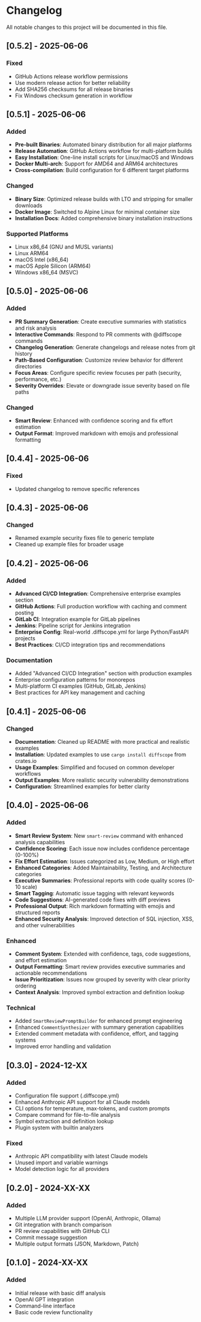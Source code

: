 # Changelog

All notable changes to this project will be documented in this file.

## [0.5.2] - 2025-06-06

### Fixed
- GitHub Actions release workflow permissions
- Use modern release action for better reliability
- Add SHA256 checksums for all release binaries
- Fix Windows checksum generation in workflow

## [0.5.1] - 2025-06-06

### Added
- **Pre-built Binaries**: Automated binary distribution for all major platforms
- **Release Automation**: GitHub Actions workflow for multi-platform builds
- **Easy Installation**: One-line install scripts for Linux/macOS and Windows
- **Docker Multi-arch**: Support for AMD64 and ARM64 architectures
- **Cross-compilation**: Build configuration for 6 different target platforms

### Changed
- **Binary Size**: Optimized release builds with LTO and stripping for smaller downloads
- **Docker Image**: Switched to Alpine Linux for minimal container size
- **Installation Docs**: Added comprehensive binary installation instructions

### Supported Platforms
- Linux x86_64 (GNU and MUSL variants)
- Linux ARM64
- macOS Intel (x86_64)
- macOS Apple Silicon (ARM64)
- Windows x86_64 (MSVC)

## [0.5.0] - 2025-06-06

### Added
- **PR Summary Generation**: Create executive summaries with statistics and risk analysis
- **Interactive Commands**: Respond to PR comments with @diffscope commands
- **Changelog Generation**: Generate changelogs and release notes from git history
- **Path-Based Configuration**: Customize review behavior for different directories
- **Focus Areas**: Configure specific review focuses per path (security, performance, etc.)
- **Severity Overrides**: Elevate or downgrade issue severity based on file paths

### Changed
- **Smart Review**: Enhanced with confidence scoring and fix effort estimation
- **Output Format**: Improved markdown with emojis and professional formatting

## [0.4.4] - 2025-06-06

### Fixed
- Updated changelog to remove specific references

## [0.4.3] - 2025-06-06

### Changed
- Renamed example security fixes file to generic template
- Cleaned up example files for broader usage

## [0.4.2] - 2025-06-06

### Added
- **Advanced CI/CD Integration**: Comprehensive enterprise examples section
- **GitHub Actions**: Full production workflow with caching and comment posting
- **GitLab CI**: Integration example for GitLab pipelines
- **Jenkins**: Pipeline script for Jenkins integration
- **Enterprise Config**: Real-world .diffscope.yml for large Python/FastAPI projects
- **Best Practices**: CI/CD integration tips and recommendations

### Documentation
- Added "Advanced CI/CD Integration" section with production examples
- Enterprise configuration patterns for monorepos
- Multi-platform CI examples (GitHub, GitLab, Jenkins)
- Best practices for API key management and caching

## [0.4.1] - 2025-06-06

### Changed
- **Documentation**: Cleaned up README with more practical and realistic examples
- **Installation**: Updated examples to use `cargo install diffscope` from crates.io
- **Usage Examples**: Simplified and focused on common developer workflows
- **Output Examples**: More realistic security vulnerability demonstrations
- **Configuration**: Streamlined examples for better clarity

## [0.4.0] - 2025-06-06

### Added
- **Smart Review System**: New `smart-review` command with enhanced analysis capabilities
- **Confidence Scoring**: Each issue now includes confidence percentage (0-100%)
- **Fix Effort Estimation**: Issues categorized as Low, Medium, or High effort
- **Enhanced Categories**: Added Maintainability, Testing, and Architecture categories
- **Executive Summaries**: Professional reports with code quality scores (0-10 scale)
- **Smart Tagging**: Automatic issue tagging with relevant keywords
- **Code Suggestions**: AI-generated code fixes with diff previews
- **Professional Output**: Rich markdown formatting with emojis and structured reports
- **Enhanced Security Analysis**: Improved detection of SQL injection, XSS, and other vulnerabilities

### Enhanced
- **Comment System**: Extended with confidence, tags, code suggestions, and effort estimation
- **Output Formatting**: Smart review provides executive summaries and actionable recommendations
- **Issue Prioritization**: Issues now grouped by severity with clear priority ordering
- **Context Analysis**: Improved symbol extraction and definition lookup

### Technical
- Added `SmartReviewPromptBuilder` for enhanced prompt engineering
- Enhanced `CommentSynthesizer` with summary generation capabilities
- Extended comment metadata with confidence, effort, and tagging systems
- Improved error handling and validation

## [0.3.0] - 2024-12-XX

### Added
- Configuration file support (.diffscope.yml)
- Enhanced Anthropic API support for all Claude models
- CLI options for temperature, max-tokens, and custom prompts
- Compare command for file-to-file analysis
- Symbol extraction and definition lookup
- Plugin system with builtin analyzers

### Fixed
- Anthropic API compatibility with latest Claude models
- Unused import and variable warnings
- Model detection logic for all providers

## [0.2.0] - 2024-XX-XX

### Added
- Multiple LLM provider support (OpenAI, Anthropic, Ollama)
- Git integration with branch comparison
- PR review capabilities with GitHub CLI
- Commit message suggestion
- Multiple output formats (JSON, Markdown, Patch)

## [0.1.0] - 2024-XX-XX

### Added
- Initial release with basic diff analysis
- OpenAI GPT integration
- Command-line interface
- Basic code review functionality